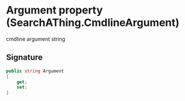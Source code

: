 # Argument property (SearchAThing.CmdlineArgument)
cmdline argument string

## Signature
```csharp
public string Argument
{
    get;
    set;
}
```
